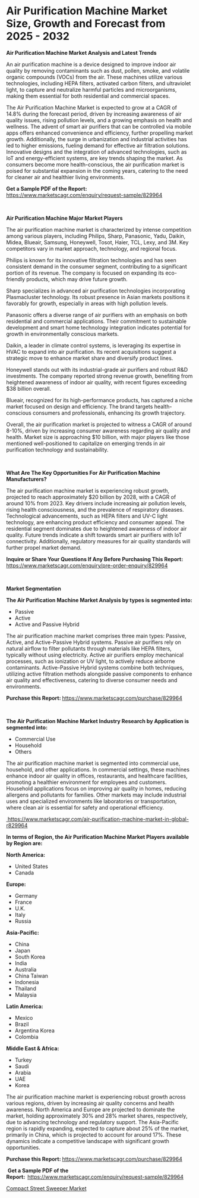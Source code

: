 <p><h1>Air Purification Machine Market Size, Growth and Forecast from 2025 - 2032</h1></p><p><strong>Air Purification Machine Market Analysis and Latest Trends</strong></p>
<p><p>An air purification machine is a device designed to improve indoor air quality by removing contaminants such as dust, pollen, smoke, and volatile organic compounds (VOCs) from the air. These machines utilize various technologies, including HEPA filters, activated carbon filters, and ultraviolet light, to capture and neutralize harmful particles and microorganisms, making them essential for both residential and commercial spaces.</p><p>The Air Purification Machine Market is expected to grow at a CAGR of 14.8% during the forecast period, driven by increasing awareness of air quality issues, rising pollution levels, and a growing emphasis on health and wellness. The advent of smart air purifiers that can be controlled via mobile apps offers enhanced convenience and efficiency, further propelling market growth. Additionally, the surge in urbanization and industrial activities has led to higher emissions, fueling demand for effective air filtration solutions. Innovative designs and the integration of advanced technologies, such as IoT and energy-efficient systems, are key trends shaping the market. As consumers become more health-conscious, the air purification market is poised for substantial expansion in the coming years, catering to the need for cleaner air and healthier living environments.</p></p>
<p><strong>Get a Sample PDF of the Report:&nbsp;</strong> <a href="https://www.marketscagr.com/enquiry/request-sample/829964?utm_campaign=1868&utm_medium=2&utm_source=Github&utm_content=ia&utm_term=18022025&utm_id=air-purification-machine">https://www.marketscagr.com/enquiry/request-sample/829964</a></p>
<p>&nbsp;</p>
<p><strong>Air Purification Machine Major Market Players</strong></p>
<p><p>The air purification machine market is characterized by intense competition among various players, including Philips, Sharp, Panasonic, Yadu, Daikin, Midea, Blueair, Samsung, Honeywell, Tosot, Haier, TCL, Lexy, and 3M. Key competitors vary in market approach, technology, and regional focus.</p><p>Philips is known for its innovative filtration technologies and has seen consistent demand in the consumer segment, contributing to a significant portion of its revenue. The company is focused on expanding its eco-friendly products, which may drive future growth.</p><p>Sharp specializes in advanced air purification technologies incorporating Plasmacluster technology. Its robust presence in Asian markets positions it favorably for growth, especially in areas with high pollution levels.</p><p>Panasonic offers a diverse range of air purifiers with an emphasis on both residential and commercial applications. Their commitment to sustainable development and smart home technology integration indicates potential for growth in environmentally conscious markets.</p><p>Daikin, a leader in climate control systems, is leveraging its expertise in HVAC to expand into air purification. Its recent acquisitions suggest a strategic move to enhance market share and diversify product lines.</p><p>Honeywell stands out with its industrial-grade air purifiers and robust R&D investments. The company reported strong revenue growth, benefiting from heightened awareness of indoor air quality, with recent figures exceeding $38 billion overall.</p><p>Blueair, recognized for its high-performance products, has captured a niche market focused on design and efficiency. The brand targets health-conscious consumers and professionals, enhancing its growth trajectory.</p><p>Overall, the air purification market is projected to witness a CAGR of around 8-10%, driven by increasing consumer awareness regarding air quality and health. Market size is approaching $10 billion, with major players like those mentioned well-positioned to capitalize on emerging trends in air purification technology and sustainability.</p></p>
<p>&nbsp;</p>
<p><strong>What Are The Key Opportunities For Air Purification Machine Manufacturers?</strong></p>
<p><p>The air purification machine market is experiencing robust growth, projected to reach approximately $20 billion by 2028, with a CAGR of around 10% from 2023. Key drivers include increasing air pollution levels, rising health consciousness, and the prevalence of respiratory diseases. Technological advancements, such as HEPA filters and UV-C light technology, are enhancing product efficiency and consumer appeal. The residential segment dominates due to heightened awareness of indoor air quality. Future trends indicate a shift towards smart air purifiers with IoT connectivity. Additionally, regulatory measures for air quality standards will further propel market demand.</p></p>
<p><strong>Inquire or Share Your Questions If Any Before Purchasing This Report:</strong> <a href="https://www.marketscagr.com/enquiry/pre-order-enquiry/829964?utm_campaign=1868&utm_medium=2&utm_source=Github&utm_content=ia&utm_term=18022025&utm_id=air-purification-machine">https://www.marketscagr.com/enquiry/pre-order-enquiry/829964</a></p>
<p>&nbsp;</p>
<p><strong>Market Segmentation</strong></p>
<p><strong>The Air Purification Machine Market Analysis by types is segmented into:</strong></p>
<p><ul><li>Passive</li><li>Active</li><li>Active and Passive Hybrid</li></ul></p>
<p><p>The air purification machine market comprises three main types: Passive, Active, and Active-Passive Hybrid systems. Passive air purifiers rely on natural airflow to filter pollutants through materials like HEPA filters, typically without using electricity. Active air purifiers employ mechanical processes, such as ionization or UV light, to actively reduce airborne contaminants. Active-Passive Hybrid systems combine both techniques, utilizing active filtration methods alongside passive components to enhance air quality and effectiveness, catering to diverse consumer needs and environments.</p></p>
<p><strong>Purchase this Report:&nbsp;</strong><a href="https://www.marketscagr.com/purchase/829964?utm_campaign=1868&utm_medium=2&utm_source=Github&utm_content=ia&utm_term=18022025&utm_id=air-purification-machine">https://www.marketscagr.com/purchase/829964</a></p>
<p>&nbsp;</p>
<p><strong>The Air Purification Machine Market Industry Research by Application is segmented into:</strong></p>
<p><ul><li>Commercial Use</li><li>Household</li><li>Others</li></ul></p>
<p><p>The air purification machine market is segmented into commercial use, household, and other applications. In commercial settings, these machines enhance indoor air quality in offices, restaurants, and healthcare facilities, promoting a healthier environment for employees and customers. Household applications focus on improving air quality in homes, reducing allergens and pollutants for families. Other markets may include industrial uses and specialized environments like laboratories or transportation, where clean air is essential for safety and operational efficiency.</p></p>
<p><a href="https://www.marketscagr.com/air-purification-machine-market-in-global-r829964?utm_campaign=1868&utm_medium=2&utm_source=Github&utm_content=ia&utm_term=18022025&utm_id=air-purification-machine">&nbsp;https://www.marketscagr.com/air-purification-machine-market-in-global-r829964</a></p>
<p><strong>In terms of Region, the Air Purification Machine Market Players available by Region are:</strong></p>
<p>
    <p> <strong> North America: </strong>
        <ul>
            <li>United States</li>
            <li>Canada</li>
        </ul>
        </p> 
    <p> <strong> Europe: </strong>
        <ul>
            <li>Germany</li>
            <li>France</li>
            <li>U.K.</li>
            <li>Italy</li>
            <li>Russia</li>
        </ul>
        </p> 
    <p> <strong> Asia-Pacific: </strong>
        <ul>
            <li>China</li>
            <li>Japan</li>
            <li>South Korea</li>
            <li>India</li>
            <li>Australia</li>
            <li>China Taiwan</li>
            <li>Indonesia</li>
            <li>Thailand</li>
            <li>Malaysia</li>
        </ul>
        </p> 
    <p> <strong> Latin America: </strong>
        <ul>
            <li>Mexico</li>
            <li>Brazil</li>
            <li>Argentina Korea</li>
            <li>Colombia</li>
        </ul>
        </p> 
    <p> <strong> Middle East & Africa: </strong>
        <ul>
            <li>Turkey</li>
            <li>Saudi</li>
            <li>Arabia</li>
            <li>UAE</li>
            <li>Korea</li>
        </ul>
    </p>
    </p>
<p><p>The air purification machine market is experiencing robust growth across various regions, driven by increasing air quality concerns and health awareness. North America and Europe are projected to dominate the market, holding approximately 30% and 28% market shares, respectively, due to advancing technology and regulatory support. The Asia-Pacific region is rapidly expanding, expected to capture about 25% of the market, primarily in China, which is projected to account for around 17%. These dynamics indicate a competitive landscape with significant growth opportunities.</p></p>
<p><strong>Purchase this Report: </strong><a href="https://www.marketscagr.com/purchase/829964?utm_campaign=1868&utm_medium=2&utm_source=Github&utm_content=ia&utm_term=18022025&utm_id=air-purification-machine">https://www.marketscagr.com/purchase/829964</a></p>
<p>&nbsp;<strong>Get a Sample PDF of the Report:&nbsp;&nbsp;</strong><a href="https://www.marketscagr.com/enquiry/request-sample/829964?utm_campaign=1868&utm_medium=2&utm_source=Github&utm_content=ia&utm_term=18022025&utm_id=air-purification-machine">https://www.marketscagr.com/enquiry/request-sample/829964</a></p>
<p><strong></strong></p>
<p><p><a href="https://github.com/Krish2023na/Market-Research-Report-List-7/blob/main/compact-street-sweeper-market.md?utm_campaign=1868&utm_medium=2&utm_source=Github&utm_content=ia&utm_term=18022025&utm_id=air-purification-machine">Compact Street Sweeper Market</a></p></p>